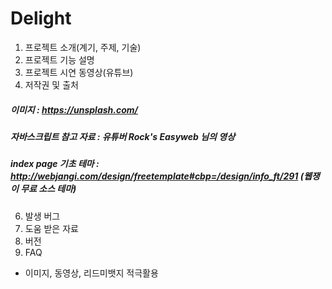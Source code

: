 # Delight

1. 프로젝트 소개(계기, 주제, 기술)
2. 프로젝트 기능 설명
3. 프로젝트 시연 동영상(유튜브)
4. 저작권 및 출처
##### 이미지 : https://unsplash.com/
##### 자바스크립트 참고 자료 : 유튜버 Rock's Easyweb 님의 영상
##### index page 기초 테마 : http://webjangi.com/design/freetemplate#cbp=/design/info_ft/291 (웹쟁이 무료 소스 테마)
6. 발생 버그
7. 도움 받은 자료
8. 버전
9. FAQ

* 이미지, 동영상, 리드미뱃지 적극활용
